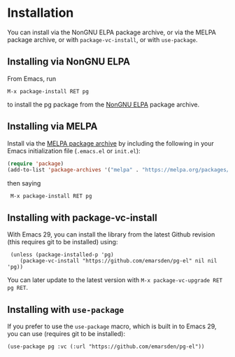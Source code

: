 # Installation

You can install via the NonGNU ELPA package archive, or via the MELPA package archive, or with
`package-vc-install`, or with `use-package`.


## Installing via NonGNU ELPA

From Emacs, run

    M-x package-install RET pg

to install the pg package from the [NonGNU ELPA](https://elpa.nongnu.org/) package archive.


## Installing via MELPA

Install via the [MELPA package archive](https://melpa.org/partials/getting-started.html) by
including the following in your Emacs initialization file (`.emacs.el` or `init.el`):

```lisp
(require 'package)
(add-to-list 'package-archives '("melpa" . "https://melpa.org/packages/") t)
```

then saying 

     M-x package-install RET pg


## Installing with package-vc-install

With Emacs 29, you can install the library from the latest Github revision (this requires git to be
installed) using:

     (unless (package-installed-p 'pg)
        (package-vc-install "https://github.com/emarsden/pg-el" nil nil 'pg))

You can later update to the latest version with `M-x package-vc-upgrade RET pg RET`.


## Installing with `use-package`

If you prefer to use the `use-package` macro, which is built in to Emacs 29, you can use (requires
git to be installed):

    (use-package pg :vc (:url "https://github.com/emarsden/pg-el"))

